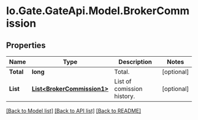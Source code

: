 
# Io.Gate.GateApi.Model.BrokerCommission

## Properties

Name | Type | Description | Notes
------------ | ------------- | ------------- | -------------
**Total** | **long** | Total. | [optional] 
**List** | [**List&lt;BrokerCommission1&gt;**](BrokerCommission1.md) | List of comission history. | [optional] 

[[Back to Model list]](../README.md#documentation-for-models)
[[Back to API list]](../README.md#documentation-for-api-endpoints)
[[Back to README]](../README.md)
